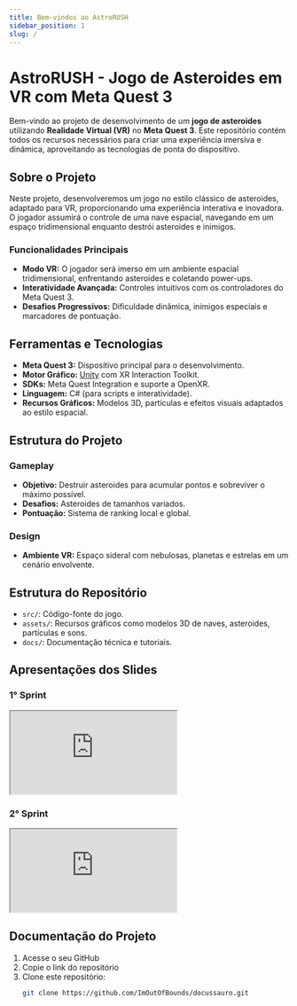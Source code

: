 ```yaml
---
title: Bem-vindos ao AstroRUSH
sidebar_position: 1
slug: /
---
```


# AstroRUSH - Jogo de Asteroides em VR com Meta Quest 3

Bem-vindo ao projeto de desenvolvimento de um **jogo de asteroides** utilizando **Realidade Virtual (VR)** no **Meta Quest 3**. Este repositório contém todos os recursos necessários para criar uma experiência imersiva e dinâmica, aproveitando as tecnologias de ponta do dispositivo.

## Sobre o Projeto

Neste projeto, desenvolveremos um jogo no estilo clássico de asteroides, adaptado para VR, proporcionando uma experiência interativa e inovadora. O jogador assumirá o controle de uma nave espacial, navegando em um espaço tridimensional enquanto destrói asteroides e inimigos.

### Funcionalidades Principais

- **Modo VR:** O jogador será imerso em um ambiente espacial tridimensional, enfrentando asteroides e coletando power-ups.
- **Interatividade Avançada:** Controles intuitivos com os controladores do Meta Quest 3.
- **Desafios Progressivos:** Dificuldade dinâmica, inimigos especiais e marcadores de pontuação.

## Ferramentas e Tecnologias

- **Meta Quest 3:** Dispositivo principal para o desenvolvimento.
- **Motor Gráfico:** [Unity](https://unity.com/) com XR Interaction Toolkit.
- **SDKs:** Meta Quest Integration e suporte a OpenXR.
- **Linguagem:** C# (para scripts e interatividade).
- **Recursos Gráficos:** Modelos 3D, partículas e efeitos visuais adaptados ao estilo espacial.

## Estrutura do Projeto

### Gameplay
- **Objetivo:** Destruir asteroides para acumular pontos e sobreviver o máximo possível.
- **Desafios:** Asteroides de tamanhos variados.
- **Pontuação:** Sistema de ranking local e global.

### Design
- **Ambiente VR:** Espaço sideral com nebulosas, planetas e estrelas em um cenário envolvente.

## Estrutura do Repositório

- `src/`: Código-fonte do jogo.
- `assets/`: Recursos gráficos como modelos 3D de naves, asteroides, partículas e sons.
- `docs/`: Documentação técnica e tutoriais.

## Apresentações dos Slides

### 1° Sprint

<iframe loading="lazy" style={{ display: 'block', margin: 'auto', width: '100%', height: '50vh', }}
   src="https://www.canva.com/design/DAGXNTOlGJA/nRKp1JdfE1ewSL8yCKIscQ/view?embed" allowfullscreen="allowfullscreen" allow="fullscreen">
</iframe>

### 2° Sprint

  <iframe loading="lazy" style={{ display: 'block', margin: 'auto', width: '100%', height: '50vh', }}
    src="https://www.canva.com/design/DAGX23aTqgc/huzXpQozG4Za-ZpqHgSekw/view?embed" allowfullscreen="allowfullscreen" allow="fullscreen">
  </iframe>

## Documentação do Projeto

1. Acesse o seu GitHub
2. Copie o link do repositório
3. Clone este repositório:
   ```bash
   git clone https://github.com/ImOutOfBounds/docussauro.git
   ```
